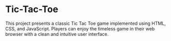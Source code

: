 # Tic-Tac-Toe
This project presents a classic Tic Tac Toe game implemented using HTML, CSS, and JavaScript. Players can enjoy the timeless game in their web browser with a clean and intuitive user interface.
